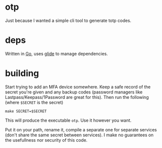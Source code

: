 otp
===

Just because I wanted a simple cli tool to generate totp codes.

# deps

Written in [Go](golang.org), uses [glide](https://github.com/Masterminds/glide) to manage dependencies.

# building

Start trying to add an MFA device somewhere. Keep a safe record of the secret you're given and any backup codes (password managers like Lastpass/Keepass/1Password are great for this). Then run the following (where `$SECRET` is the secret)

```
make SECRET=$SECRET
```

This will produce the executable `otp`. Use it however you want.

Put it on your path, rename it, compile a separate one for separate services (don't share the same secret between services). I make no guarantees on the usefullness nor security of this code.
